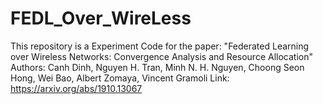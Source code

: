 # FEDL_Over_WireLess
This repository is a Experiment Code for the paper:
"Federated Learning over Wireless Networks: Convergence Analysis and Resource Allocation"
Authors:
Canh Dinh, Nguyen H. Tran, Minh N. H. Nguyen, Choong Seon Hong, Wei Bao, Albert Zomaya, Vincent Gramoli
Link:
https://arxiv.org/abs/1910.13067